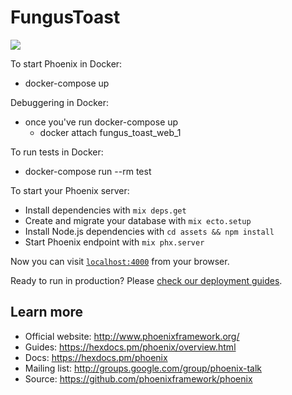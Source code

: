 # FungusToast

![](https://media.giphy.com/media/l41lL7byr2fvtxVHa/giphy.gif)

To start Phoenix in Docker:
  * docker-compose up

Debuggering in Docker:
  * once you've run docker-compose up
    * docker attach fungus_toast_web_1

To run tests in Docker:
  * docker-compose run --rm test

To start your Phoenix server:

  * Install dependencies with `mix deps.get`
  * Create and migrate your database with `mix ecto.setup`
  * Install Node.js dependencies with `cd assets && npm install`
  * Start Phoenix endpoint with `mix phx.server`

Now you can visit [`localhost:4000`](http://localhost:4000) from your browser.

Ready to run in production? Please [check our deployment guides](https://hexdocs.pm/phoenix/deployment.html).

## Learn more

  * Official website: http://www.phoenixframework.org/
  * Guides: https://hexdocs.pm/phoenix/overview.html
  * Docs: https://hexdocs.pm/phoenix
  * Mailing list: http://groups.google.com/group/phoenix-talk
  * Source: https://github.com/phoenixframework/phoenix
